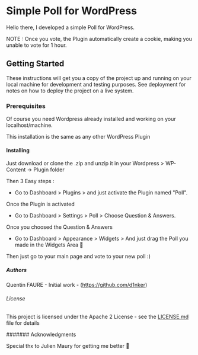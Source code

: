 # Simple Poll for WordPress

Hello there, I developed a simple Poll for WordPress.

NOTE : Once you vote, the Plugin automatically create a cookie, making you unable to vote for 1 hour.

## Getting Started

These instructions will get you a copy of the project up and running on your local machine for development and testing purposes. See deployment for notes on how to deploy the project on a live system.

### Prerequisites

Of course you need Wordpress already installed and working on your localhost/machine.

This installation is the same as any other WordPress Plugin

#### Installing

Just download or clone the .zip and unzip it in your Wordpress > WP-Content -> Plugin folder

Then 3 Easy steps : 

- Go to Dashboard > Plugins > and just activate the Plugin named "Poll".

Once the Plugin is activated 

- Go to Dashboard > Settings > Poll > Choose Question & Answers.

Once you choosed the Question & Answers

- Go to Dashboard > Appearance > Widgets > And just drag the Poll you made in the Widgets Area 🙂

Then just go to your main page and vote to your new poll :)

##### Authors

Quentin FAURE - Initial work - (https://github.com/d1nker)


###### License

This project is licensed under the Apache 2 License - see the [LICENSE.md](LICENSE.md) file for details

####### Acknowledgments

Special thx to Julien Maury for getting me better 🙂
